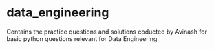 # data_engineering
Contains the practice questions and solutions coducted by Avinash for basic python questions relevant for Data Engineering
